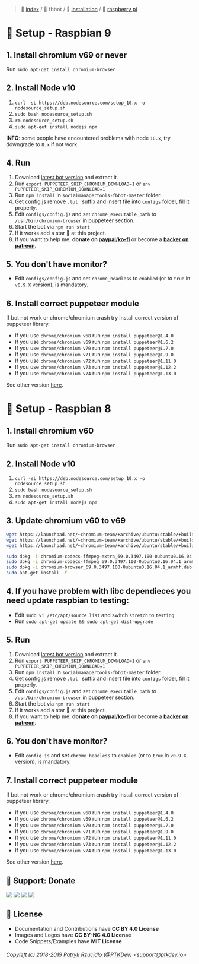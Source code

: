 > 📌 [index](../../../README.md) / 👮 fbbot / 💾 [installation](../README.md) / 🦀 [raspberry pi](README.md)

# 🦀 Setup - Raspbian 9
## 1. Install chromium v69 or never
Run `sudo apt-get install chromium-browser`

## 2. Install Node v10
1. `curl -sL https://deb.nodesource.com/setup_10.x -o nodesource_setup.sh `
2. `sudo bash nodesource_setup.sh`
3. `rm nodesource_setup.sh`
4. `sudo apt-get install nodejs npm`

**INFO**: some people have encountered problems with node `10.x`, try downgrade to `8.x` if not work.

## 4. Run
1. Download [latest bot version](https://github.com/social-manager-tools/socialmanagertools-fbbot/archive/master.zip) and extract it.
2. Run `export PUPPETEER_SKIP_CHROMIUM_DOWNLOAD=1` or `env PUPPETEER_SKIP_CHROMIUM_DOWNLOAD=1`
3. Run `npm install` in `socialmanagertools-fbbot-master` folder.
4. Get [config.js](https://raw.githubusercontent.com/social-manager-tools/socialmanagertools-fbbot/master/configs/config.js.tpl) remove  `.tpl ` suffix and insert file into `configs` folder, fill it properly.
5. Edit `configs/config.js` and set `chrome_executable_path` to `/usr/bin/chromium-browser` in puppeteer section.
6. Start the bot via `npm run start`
7. If it works add a star 🌟 at this project.
8. If you want to help me: **donate on [paypal](http://paypal.ptkdev.io)/[ko-fi](http://coffee.ptkdev.io)** or become a **[backer on patreon](http://patreon.ptkdev.io)**.

## 5. You don't have monitor?
- Edit `configs/config.js` and set `chrome_headless` to `enabled` (or to `true` in `v0.9.X` version), is mandatory.

## 6. Install correct puppeteer module
If bot not work or chrome/chromium crash try install correct version of puppeteer library.
- If you use `chrome/chromium v68` run `npm install puppeteer@1.4.0`
- If you use `chrome/chromium v69` run `npm install puppeteer@1.6.2`
- If you use `chrome/chromium v70` run `npm install puppeteer@1.7.0`
- If you use `chrome/chromium v71` run `npm install puppeteer@1.9.0`
- If you use `chrome/chromium v72` run `npm install puppeteer@1.11.0`
- If you use `chrome/chromium v73` run `npm install puppeteer@1.12.2`
- If you use `chrome/chromium v74` run `npm install puppeteer@1.13.0`

See other version [here](https://github.com/GoogleChrome/puppeteer/releases).

# 🦞 Setup - Raspbian 8
## 1. Install chromium v60
Run `sudo apt-get install chromium-browser`

## 2. Install Node v10
1. `curl -sL https://deb.nodesource.com/setup_10.x -o nodesource_setup.sh `
2. `sudo bash nodesource_setup.sh`
3. `rm nodesource_setup.sh`
4. `sudo apt-get install nodejs npm`

## 3. Update chromium v60 to v69
```sh
wget https://launchpad.net/~chromium-team/+archive/ubuntu/stable/+build/15466406/+files/chromium-codecs-ffmpeg-extra_69.0.3497.100-0ubuntu0.16.04.1_armhf.deb
wget https://launchpad.net/~chromium-team/+archive/ubuntu/stable/+build/15466406/+files/chromium-codecs-ffmpeg_69.0.3497.100-0ubuntu0.16.04.1_armhf.deb
wget https://launchpad.net/~chromium-team/+archive/ubuntu/stable/+build/15466406/+files/chromium-browser_69.0.3497.100-0ubuntu0.16.04.1_armhf.deb

sudo dpkg -i chromium-codecs-ffmpeg-extra_69.0.3497.100-0ubuntu0.16.04.1_armhf.deb
sudo dpkg -i chromium-codecs-ffmpeg_69.0.3497.100-0ubuntu0.16.04.1_armhf.deb
sudo dpkg -i chromium-browser_69.0.3497.100-0ubuntu0.16.04.1_armhf.deb
sudo apt-get install -f
```

## 4. If you have problem with libc dependieces you need update raspbian to testing:
- Edit `sudo vi /etc/apt/source.list` and switch `stretch` to `testing`
- Run `sudo apt-get update && sudo apt-get dist-upgrade`

## 5. Run
1. Download [latest bot version](https://github.com/social-manager-tools/socialmanagertools-fbbot/archive/master.zip) and extract it.
2. Run `export PUPPETEER_SKIP_CHROMIUM_DOWNLOAD=1` or `env PUPPETEER_SKIP_CHROMIUM_DOWNLOAD=1`
3. Run `npm install` in `socialmanagertools-fbbot-master` folder.
4. Get [config.js](https://raw.githubusercontent.com/social-manager-tools/socialmanagertools-fbbot/master/configs/config.js.tpl) remove  `.tpl ` suffix and insert file into `configs` folder, fill it properly.
5. Edit `configs/config.js` and set `chrome_executable_path` to `/usr/bin/chromium-browser` in puppeteer section.
6. Start the bot via `npm run start`
7. If it works add a star 🌟 at this project.
8. If you want to help me: **donate on [paypal](http://paypal.ptkdev.io)/[ko-fi](http://coffee.ptkdev.io)** or become a **[backer on patreon](http://patreon.ptkdev.io)**.

## 6. You don't have monitor?
- Edit `config.js` and set `chrome_headless` to `enabled` (or to `true` in `v0.9.X` version), is mandatory.

## 7. Install correct puppeteer module
If bot not work or chrome/chromium crash try install correct version of puppeteer library.
- If you use `chrome/chromium v68` run `npm install puppeteer@1.4.0`
- If you use `chrome/chromium v69` run `npm install puppeteer@1.6.2`
- If you use `chrome/chromium v70` run `npm install puppeteer@1.7.0`
- If you use `chrome/chromium v71` run `npm install puppeteer@1.9.0`
- If you use `chrome/chromium v72` run `npm install puppeteer@1.11.0`
- If you use `chrome/chromium v73` run `npm install puppeteer@1.12.2`
- If you use `chrome/chromium v74` run `npm install puppeteer@1.13.0`

See other version [here](https://github.com/GoogleChrome/puppeteer/releases).

## 🎁 Support: Donate
[![](https://img.shields.io/badge/donate-paypal-005EA6.svg)](http://paypal.ptkdev.io) [![](https://img.shields.io/badge/donate-patreon-F87668.svg)](http://patreon.ptkdev.io) [![](https://img.shields.io/badge/donate-opencollective-5DA4F9.svg)](http://opencollective.ptkdev.io) [![](https://img.shields.io/badge/buy%20me-coffee-4B788C.svg)](http://coffee.ptkdev.io)

## 💫 License
* Documentation and Contributions have **CC BY 4.0 License**
* Images and Logos have **CC BY-NC 4.0 License**
* Code Snippets/Examples have **MIT License**

###### Copyleft (c) 2018-2019 [Patryk Rzucidło](https://ptk.dev) ([@PTKDev](https://twitter.com/ptkdev)) <[support@ptkdev.io](mailto:support@ptkdev.io)>